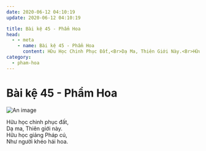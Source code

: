 ```yaml
---
date: 2020-06-12 04:10:19
update: 2020-06-12 04:10:19

title: Bài kệ 45 - Phẩm Hoa
head:
  - - meta
    - name: Bài kệ 45 - Phẩm Hoa
      content: Hữu Học Chinh Phục Đất,<Br>Dạ Ma, Thiên Giới Này.<Br>Hữu Học Giảng Pháp Cú,<Br>Như Người Khéo Hái Hoa.<Br>
category:
  - pham-hoa
---
```


# Bài kệ 45 - Phẩm Hoa

![An image](/img/pham-hoa/pham-hoa-045.jpg)

Hữu học chinh phục đất,<br>Dạ ma, Thiên giới này.<br>Hữu học giảng Pháp cú,<br>Như người khéo hái hoa.<br>
